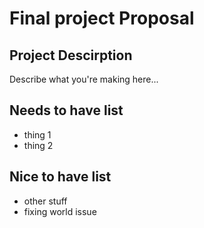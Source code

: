 # Final project Proposal

## Project Descirption

Describe what you're making here...

## Needs to have list

- thing 1
- thing 2

## Nice to have list

- other stuff
- fixing world issue

